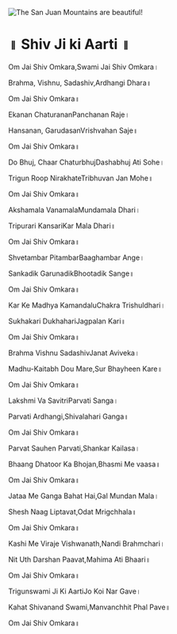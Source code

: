 
![The San Juan Mountains are beautiful!](lib/images/img.png "San Juan Mountains")

# ॥ Shiv Ji ki Aarti ॥

Om Jai Shiv Omkara,Swami Jai Shiv Omkara।

Brahma, Vishnu, Sadashiv,Ardhangi Dhara॥

Om Jai Shiv Omkara॥

Ekanan ChaturananPanchanan Raje।

Hansanan, GarudasanVrishvahan Saje॥

Om Jai Shiv Omkara॥

Do Bhuj, Chaar ChaturbhujDashabhuj Ati Sohe।

Trigun Roop NirakhateTribhuvan Jan Mohe॥

Om Jai Shiv Omkara॥

Akshamala VanamalaMundamala Dhari।

Tripurari KansariKar Mala Dhari॥

Om Jai Shiv Omkara॥

Shvetambar PitambarBaaghambar Ange।

Sankadik GarunadikBhootadik Sange॥

Om Jai Shiv Omkara॥

Kar Ke Madhya KamandaluChakra Trishuldhari।

Sukhakari DukhahariJagpalan Kari॥

Om Jai Shiv Omkara॥

Brahma Vishnu SadashivJanat Aviveka।

Madhu-Kaitabh Dou Mare,Sur Bhayheen Kare॥

Om Jai Shiv Omkara॥

Lakshmi Va SavitriParvati Sanga।

Parvati Ardhangi,Shivalahari Ganga॥

Om Jai Shiv Omkara॥

Parvat Sauhen Parvati,Shankar Kailasa।

Bhaang Dhatoor Ka Bhojan,Bhasmi Me vaasa॥

Om Jai Shiv Omkara॥

Jataa Me Ganga Bahat Hai,Gal Mundan Mala।

Shesh Naag Liptavat,Odat Mrigchhala॥

Om Jai Shiv Omkara॥

Kashi Me Viraje Vishwanath,Nandi Brahmchari।

Nit Uth Darshan Paavat,Mahima Ati Bhaari॥

Om Jai Shiv Omkara॥

Trigunswami Ji Ki AartiJo Koi Nar Gave।

Kahat Shivanand Swami,Manvanchhit Phal Pave॥

Om Jai Shiv Omkara॥